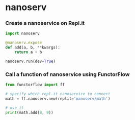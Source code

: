 # nanoserv

### Create a nanoservice on Repl.it

```python
import nanoserv

@nanoserv.expose
def add(a, b, **kwargs):
    return a + b

nanoserv.run(dev=True)
```

### Call a function of nanoservice using FunctorFlow

```python
from functorflow import ff

# specify which repl.it nanoservice to connect
math = ff.nanoserv.new(replit='nanoserv/math')

# use it
print(math.add(8, 9))
```
